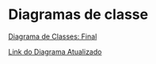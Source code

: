 # Diagramas de classe

[Diagrama de Classes: Final](./diagramaBiblioteca.jpeg)

[Link do Diagrama Atualizado](https://lucid.app/lucidchart/4be5f91c-0f3a-4cf1-9fad-c59dbec39d87/edit?page=0_0&invitationId=inv_cdce1c37-3862-4878-b8a5-0c66c5244ff4#)

